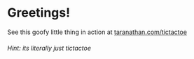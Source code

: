 # Greetings!
See this goofy little thing in action at [taranathan.com/tictactoe](https://taranathan.com/tictactoe)  
###### Hint: its literally just tictactoe
